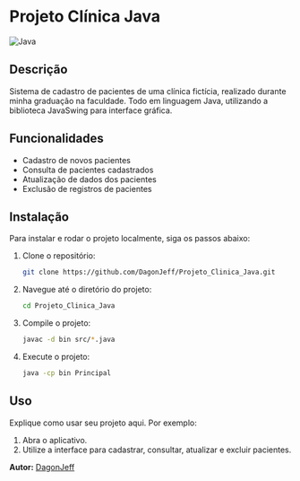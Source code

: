 # Projeto Clínica Java

![Java](https://img.shields.io/badge/Java-100%25-blue)

## Descrição

Sistema de cadastro de pacientes de uma clínica fictícia, realizado durante minha graduação na faculdade. Todo em linguagem Java, utilizando a biblioteca JavaSwing para interface gráfica.

## Funcionalidades

- Cadastro de novos pacientes
- Consulta de pacientes cadastrados
- Atualização de dados dos pacientes
- Exclusão de registros de pacientes

## Instalação

Para instalar e rodar o projeto localmente, siga os passos abaixo:

1. Clone o repositório:
    ```bash
    git clone https://github.com/DagonJeff/Projeto_Clinica_Java.git
    ```
2. Navegue até o diretório do projeto:
    ```bash
    cd Projeto_Clinica_Java
    ```
3. Compile o projeto:
    ```bash
    javac -d bin src/*.java
    ```
4. Execute o projeto:
    ```bash
    java -cp bin Principal
    ```

## Uso

Explique como usar seu projeto aqui. Por exemplo:

1. Abra o aplicativo.
2. Utilize a interface para cadastrar, consultar, atualizar e excluir pacientes.

**Autor:** [DagonJeff](https://github.com/DagonJeff)
